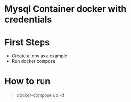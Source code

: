 # Mysql Container docker with credentials

# First Steps
 - Create a .env as a example
 - Run docker compose 

# How to run
> docker-compose up -d 

